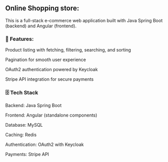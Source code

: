 ## Online Shopping store:

This is a full-stack e-commerce web application built with Java Spring Boot (backend) and Angular (frontend).

### 🔧 Features:
Product listing with fetching, filtering, searching, and sorting

Pagination for smooth user experience

OAuth2 authentication powered by Keycloak

Stripe API integration for secure payments

### 🗄️ Tech Stack
Backend: Java Spring Boot

Frontend: Angular (standalone components)

Database: MySQL

Caching: Redis

Authentication: OAuth2 with Keycloak

Payments: Stripe API


